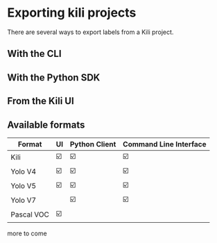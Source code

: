 # Exporting kili projects

There are several ways to export labels from a Kili project.

## With the CLI

## With the Python SDK

## From the Kili UI

## Available formats


| Format | UI | Python Client | Command Line Interface |
| ------ | -- | ------------- | ---------------------- |
| Kili   | ☑️  | ☑️ | ☑️ |
| Yolo V4 | ☑️ | ☑️ | ☑️ |
| Yolo V5 | ☑️ | ☑️ | ☑️ |
| Yolo V7 |  | ☑️ | ☑️ |
| Pascal VOC | ☑️ | | |

more to come
